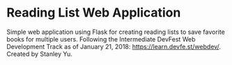 # Reading List Web Application
Simple web application using Flask for creating reading lists to save favorite books for multiple users. Following the Intermediate DevFest Web Development Track as of January 21, 2018: https://learn.devfe.st/webdev/.
Created by Stanley Yu.
